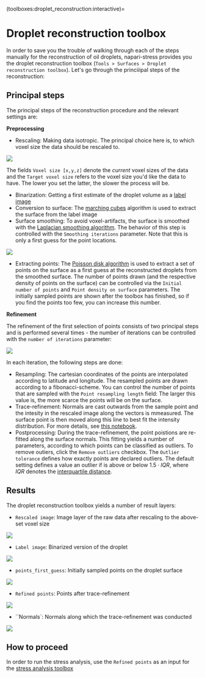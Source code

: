 (toolboxes:droplet_reconstruction:interactive)=
# Droplet reconstruction toolbox

In order to save you the trouble of walking through each of the steps manually for the reconstruction of oil droplets, napari-stress provides you the droplet reconstruction toolbox (`Tools > Surfaces > Droplet reconstruction toolbox`). Let's go through the princiiipal steps of the reconstruction:

## Principal steps
The principal steps of the reconstruction procedure and the relevant settings are:

**Preprocessing**
* Rescaling: Making data isotropic. The principal choice here is, to which voxel size the data should be rescaled to.

![](imgs/demo_reconstruction_toolbox1.png) 

The fields `Voxel size [x,y,z]` denote the *current* voxel sizes of the data and the `Target voxel size` refers to the voxel size you'd like the data to have. The lower you set the latter, the slower the process will be.

* Binarization: Getting a first estimate of the droplet volume as a [label image](https://napari.org/stable/howtos/layers/labels.html)
* Conversion to surface: The [marching cubes](https://en.wikipedia.org/wiki/Marching_cubes) algorithm is used to extract the surface from the label image
* Surface smoothing: To avoid voxel-artifacts, the surface is smoothed with the [Laplacian smoothing algorithm](https://en.wikipedia.org/wiki/Laplacian_smoothing). The behavior of this step is controlled with the `Smoothing iterations` parameter. Note that this is only a first guess for the point locations.

![](imgs/demo_reconstruction_toolbox2.png) 

* Extracting points: The [Poisson disk algorithm](https://en.wikipedia.org/wiki/Supersampling#Poisson_disk) is used to extract a set of points on the surface as a first guess at the reconstructed droplets from the smoothed surface. The number of points drawn (and the respective density of points on the surface) can  be controlled via the `Initial number of points` and `Point density on surface` parameters. The initially sampled points are shown after the toolbox has finished, so if you find the points too few, you can increase this number.

**Refinement**

The refinement of the first selection of points consists of two principal steps and is performed several times - the number of iterations can be controlled with the `number of iterations` parameter:

![](imgs/demo_reconstruction_toolbox3.png)

In each iteration, the following steps are done:
* Resampling: The cartesian coordinates of the points are interpolated according to latitude and longitude. The resampled points are drawn according to a fibonacci-scheme. You can control the number of points that are sampled with the `Point resampling length` field: The larger this value is, the more scarce the points will be on the surface.
* Trace-refinement: Normals are cast outwards from the sample point and the intesity in the rescaled image along the vectors is mmeasured. The surface point is then moved along this line to best fit the intensity distribution. For more details, see [this notebook](glossary:surface_tracing:code).
* Postprocessing: During the trace-refinement, the point poistions are re-fitted along the surface normals.  This fitting yields a number of parameters, according to which points can be classified as outliers. To remove outiers, click the `Remove outliers` checkbox. The `Outlier tolerance` defines how exactly points are declared outliers. The default setting defines a value an outlier if is above or below $1.5 \cdot IQR$, where $IQR$ denotes the [interquartile distance](https://en.wikipedia.org/wiki/Interquartile_range).

## Results
The droplet reconstruction toolbox yields a number of result layers:

* `Rescaled image`: Image layer of the raw data after rescaling to the above-set voxel size

![](imgs/demo_reconstruction_toolbox_result1.png)

* `Label image`: Binarized version of the droplet

![](imgs/demo_reconstruction_toolbox_result2.png)

* `points_first_guess`: Initially sampled points on the droplet surface

![](imgs/demo_reconstruction_toolbox_result3.png)

* `Refined points`: Points after trace-refinement

![](imgs/demo_reconstruction_toolbox_result4.png)

* ``Normals`: Normals along which the trace-refinement was conducted

![](imgs/demo_reconstruction_toolbox_result5.png)

## How to proceed

In order to run the stress analysis, use the `Refined points` as an input for the [stress analysis toolbox](toolboxes:stress_toolbox)

